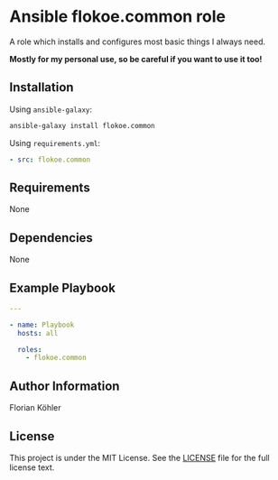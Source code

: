 # Ansible flokoe.common role

A role which installs and configures most basic things I always need.

**Mostly for my personal use, so be careful if you want to use it too!**

## Installation

Using `ansible-galaxy`:

```bash
ansible-galaxy install flokoe.common
```

Using `requirements.yml`:

```yaml
- src: flokoe.common
```

## Requirements

None

## Dependencies

None

## Example Playbook

```yaml
---

- name: Playbook
  hosts: all

  roles:
    - flokoe.common
```

## Author Information

Florian Köhler

## License

This project is under the MIT License. See the [LICENSE](LICENSE) file for the full license text.

